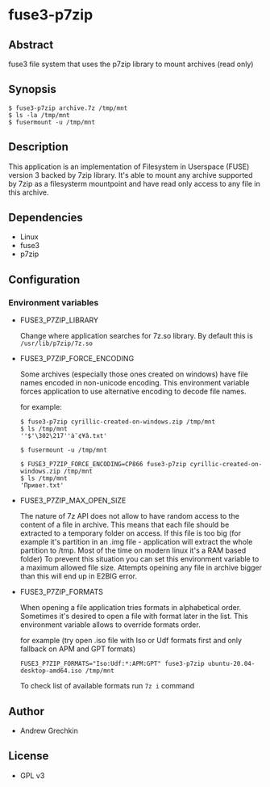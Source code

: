 # fuse3-p7zip

## Abstract

fuse3 file system that uses the p7zip library to mount archives (read only)

## Synopsis

```
$ fuse3-p7zip archive.7z /tmp/mnt
$ ls -la /tmp/mnt
$ fusermount -u /tmp/mnt
```
## Description

This application is an implementation of Filesystem in Userspace (FUSE) version 3 backed by 7zip library. It's able to
mount any archive supported by 7zip as a filesysterm mountpoint and have read only access to any file in this archive.

## Dependencies

* Linux
* fuse3
* p7zip

## Configuration

### Environment variables

* FUSE3_P7ZIP_LIBRARY

	Change where application searches for 7z.so library. By default this is `/usr/lib/p7zip/7z.so`

* FUSE3_P7ZIP_FORCE_ENCODING

	Some archives (especially those ones created on windows) have file names encoded in non-unicode encoding. This
	environment variable forces application to use alternative encoding to decode file names.

	for example:
	```
	$ fuse3-p7zip cyrillic-created-on-windows.zip /tmp/mnt
	$ ls /tmp/mnt
	''$'\302\217''à¨¢¥â.txt'

	$ fusermount -u /tmp/mnt

	$ FUSE3_P7ZIP_FORCE_ENCODING=CP866 fuse3-p7zip cyrillic-created-on-windows.zip /tmp/mnt
	$ ls /tmp/mnt
	'Привет.txt'
	```

* FUSE3_P7ZIP_MAX_OPEN_SIZE

	The nature of 7z API does not allow to have random access to the content of a file in archive. This means that each
	file should be extracted to a temporary folder on access. If this file is too big (for example it's partition in an
	.img file - application will extract the whole partition to /tmp. Most of the time on modern linux it's a RAM based
	folder) To prevent this situation you can set this environment variable to a maximum allowed file size. Attempts
	opeining any file in archive bigger than this will end up in E2BIG error.

* FUSE3_P7ZIP_FORMATS

	When opening a file application tries formats in alphabetical order. Sometimes it's desired to open a file with
	format later in the list. This environment variable allows to override formats order.

	for example (try open .iso file with Iso or Udf formats first and only fallback on APM and GPT formats)
	```
	FUSE3_P7ZIP_FORMATS="Iso:Udf:*:APM:GPT" fuse3-p7zip ubuntu-20.04-desktop-amd64.iso /tmp/mnt
	```

	To check list of available formats run `7z i` command

## Author

* Andrew Grechkin

## License

* GPL v3
